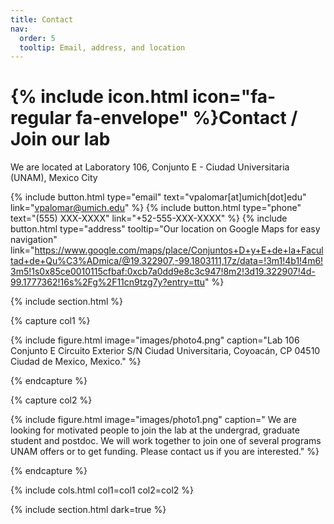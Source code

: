```yaml
---
title: Contact
nav:
  order: 5
  tooltip: Email, address, and location
---
```


# {% include icon.html icon="fa-regular fa-envelope" %}Contact / Join our lab

We are located at Laboratory 106, Conjunto E - Ciudad Universitaria (UNAM), Mexico City

{%
  include button.html
  type="email"
  text="vpalomar[at]umich[dot]edu"
  link="vpalomar@umich.edu"
%}
{%
  include button.html
  type="phone"
  text="(555) XXX-XXXX"
  link="+52-555-XXX-XXXX"
%}
{%
  include button.html
  type="address"
  tooltip="Our location on Google Maps for easy navigation"
link="https://www.google.com/maps/place/Conjuntos+D+y+E+de+la+Facultad+de+Qu%C3%ADmica/@19.322907,-99.1803111,17z/data=!3m1!4b1!4m6!3m5!1s0x85ce0010115cfbaf:0xcb7a0dd9e8c3c947!8m2!3d19.322907!4d-99.1777362!16s%2Fg%2F11cn9tzg7y?entry=ttu"
%}

{% include section.html %}

{% capture col1 %}

{%
  include figure.html
  image="images/photo4.png"
  caption="Lab 106 Conjunto E
Circuito Exterior S/N Ciudad Universitaria, Coyoacán, CP 04510
Ciudad de Mexico, Mexico."
%}

{% endcapture %}

{% capture col2 %}

{%
  include figure.html
  image="images/photo1.png"
  caption=" We are looking for motivated people to join the lab at the undergrad, graduate student and postdoc. We will work together to join one of several programs UNAM offers or to get funding. Please contact us if you are interested."
%}

{% endcapture %}

{% include cols.html col1=col1 col2=col2 %}

{% include section.html dark=true %}

